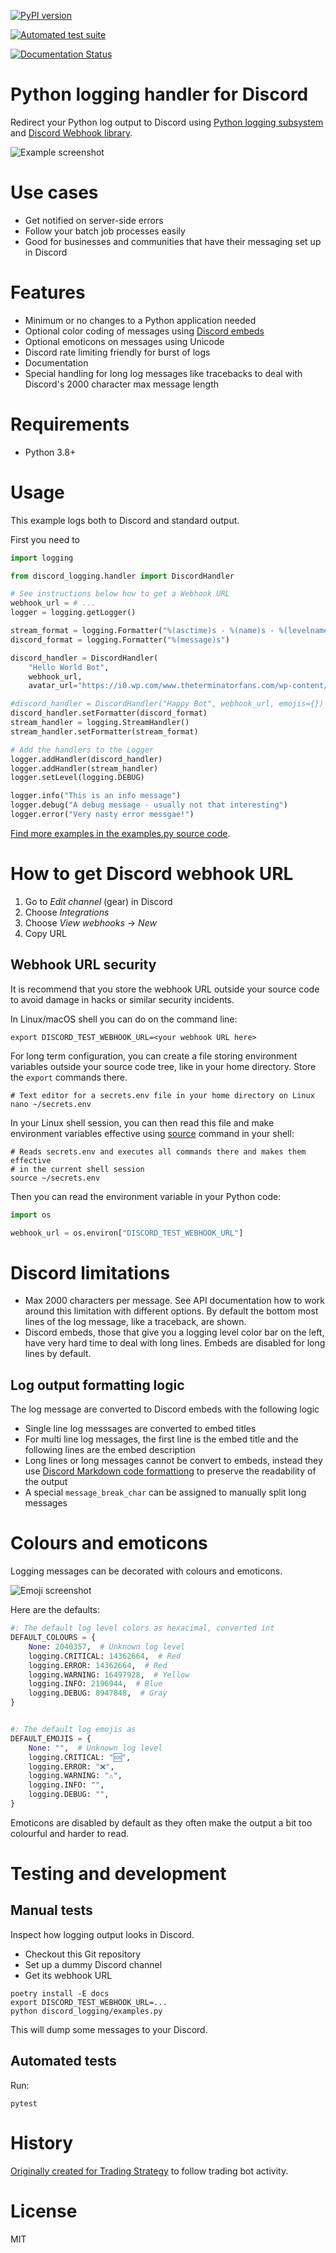 [![PyPI version](https://badge.fury.io/py/python-logging-discord-handler.svg)](https://badge.fury.io/py/python-logging-discord-handler)

[![Automated test suite](https://github.com/tradingstrategy-ai/python-logging-discord-handler/actions/workflows/tests.yml/badge.svg)](https://github.com/tradingstrategy-ai/python-logging-discord-handler/actions/workflows/tests.yml)

[![Documentation Status](https://readthedocs.org/projects/python-logging-discord-handler/badge/?version=latest)](https://python-logging-discord-handler.readthedocs.io/en/latest/?badge=latest)

# Python logging handler for Discord

Redirect your Python log output to Discord using [Python logging subsystem](https://docs.python.org/3/howto/logging.html) and [Discord Webhook library](https://github.com/lovvskillz/python-discord-webhook).

![Example screenshot](https://raw.githubusercontent.com/tradingstrategy-ai/python-logging-discord-handler/master/docs/source/_static/example_screenshot.png)

# Use cases

- Get notified on server-side errors
- Follow your batch job processes easily
- Good for businesses and communities that have their messaging set up in Discord 

# Features

- Minimum or no changes to a Python application needed
- Optional color coding of messages using [Discord embeds](https://discordjs.guide/popular-topics/embeds.html#embed-preview)
- Optional emoticons on messages using Unicode
- Discord rate limiting friendly for burst of logs
- Documentation
- Special handling for long log messages like tracebacks to deal with Discord's 2000 character max message length

# Requirements

- Python 3.8+

# Usage

This example logs both to Discord and standard output. 

First you need to 

```python
import logging

from discord_logging.handler import DiscordHandler

# See instructions below how to get a Webhook URL
webhook_url = # ...
logger = logging.getLogger()

stream_format = logging.Formatter("%(asctime)s - %(name)s - %(levelname)s - %(message)s")
discord_format = logging.Formatter("%(message)s")

discord_handler = DiscordHandler(
    "Hello World Bot", 
    webhook_url, 
    avatar_url="https://i0.wp.com/www.theterminatorfans.com/wp-content/uploads/2012/09/the-terminator3.jpg?resize=900%2C450&ssl=1")

#discord_handler = DiscordHandler("Happy Bot", webhook_url, emojis={})
discord_handler.setFormatter(discord_format)
stream_handler = logging.StreamHandler()
stream_handler.setFormatter(stream_format)

# Add the handlers to the Logger
logger.addHandler(discord_handler)
logger.addHandler(stream_handler)
logger.setLevel(logging.DEBUG)

logger.info("This is an info message")
logger.debug("A debug message - usually not that interesting")
logger.error("Very nasty error messgae!")
```

[Find more examples in the examples.py source code](https://github.com/tradingstrategy-ai/python-logging-discord-handler/blob/master/discord_logging/examples.py).

# How to get Discord webhook URL

1. Go to *Edit channel* (gear) in Discord
2. Choose *Integrations*
3. Choose *View webhooks* -> *New*
4. Copy URL

## Webhook URL security

It is recommend that you store the webhook URL outside your source code to avoid damage in hacks or similar security incidents.

In Linux/macOS shell you can do on the command line:

```shell
export DISCORD_TEST_WEBHOOK_URL=<your webhook URL here>
```

For long term configuration, you can create a file storing environment variables outside your source code tree, like in your home directory. Store the `export` commands there.

```shell
# Text editor for a secrets.env file in your home directory on Linux
nano ~/secrets.env  
```

In your Linux shell session, you can then read this file and make environment variables effective using [source](https://superuser.com/a/46149) command in your shell:

```shell
# Reads secrets.env and executes all commands there and makes them effective
# in the current shell session
source ~/secrets.env
```

Then you can read the environment variable in your Python code: 

```python
import os

webhook_url = os.environ["DISCORD_TEST_WEBHOOK_URL"]
```

# Discord limitations

- Max 2000 characters per message. See API documentation how to work around this limitation with different options. By default the bottom most lines of the log message, like a traceback, are shown.
- Discord embeds, those that give you a logging level color bar on the left, have very hard time to deal with long lines. Embeds are disabled for long lines by default.

## Log output formatting logic

The log message are converted to Discord embeds with the following logic

- Single line log messsages are converted to embed titles
- For multi line log messages, the first line is the embed title and the following lines are the embed description
- Long lines or long messages cannot be convert to embeds, instead they use [Discord Markdown code formattiong](https://support.discord.com/hc/en-us/articles/210298617-Markdown-Text-101-Chat-Formatting-Bold-Italic-Underline-) to preserve the readability of the output
- A special `message_break_char` can be assigned to manually split long messages 

# Colours and emoticons

Logging messages can be decorated with colours and emoticons.

![Emoji screenshot](https://raw.githubusercontent.com/tradingstrategy-ai/python-logging-discord-handler/master/docs/source/_static/emoji_example.png)


Here are the defaults:

```python
#: The default log level colors as hexacimal, converted int
DEFAULT_COLOURS = {
    None: 2040357,  # Unknown log level
    logging.CRITICAL: 14362664,  # Red
    logging.ERROR: 14362664,  # Red
    logging.WARNING: 16497928,  # Yellow
    logging.INFO: 2196944,  # Blue
    logging.DEBUG: 8947848,  # Gray
}


#: The default log emojis as
DEFAULT_EMOJIS = {
    None: "",  # Unknown log level
    logging.CRITICAL: "🆘",
    logging.ERROR: "❌",
    logging.WARNING: "⚠️",
    logging.INFO: "",
    logging.DEBUG: "",
}
```

Emoticons are disabled by default as they often make the output a bit too colourful and harder to read.

# Testing and development

## Manual tests

Inspect how logging output looks in Discord.

- Checkout this Git repository
- Set up a dummy Discord channel
- Get its webhook URL

```shell
poetry install -E docs 
export DISCORD_TEST_WEBHOOK_URL=...
python discord_logging/examples.py
```

This will dump some messages to your Discord.

## Automated tests

Run:

```shell
pytest
```

# History

[Originally created for Trading Strategy](https://tradingstrategy.ai) to follow trading bot activity.

# License 

MIT
